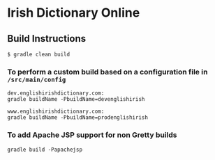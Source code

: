 # Irish Dictionary Online

## Build Instructions
```
$ gradle clean build
```

### To perform a custom build based on a configuration file in `/src/main/config`
```
dev.englishirishdictionary.com:
gradle buildName -PbuildName=devenglishirish

www.englishirishdictionary.com:
gradle buildName -PbuildName=prodenglishirish
```

### To add Apache JSP support for non Gretty builds
```
gradle build -Papachejsp
```
